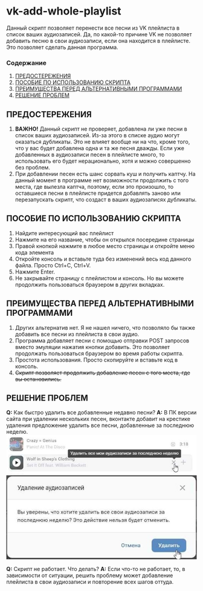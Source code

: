 # vk-add-whole-playlist

Данный скрипт позволяет перенести все песни из VK плейлиста в список ваших аудиозаписей. Да, по какой-то причине VK не позволяет добавить песню в свои аудиозаписи, если она находится в плейлисте. Это позволяет сделать данная программа. 

### Содержание
1. [ПРЕДОСТЕРЕЖЕНИЯ](#предостережения)
1. [ПОСОБИЕ ПО ИСПОЛЬЗОВАНИЮ СКРИПТА](#пособие-по-использованию-скрипта)
1. [ПРЕИМУЩЕСТВА ПЕРЕД АЛЬТЕРНАТИВНЫМИ ПРОГРАММАМИ](#преимущества-перед-альтернативными-программами)
1. [РЕШЕНИЕ ПРОБЛЕМ](#решение-проблем)

## ПРЕДОСТЕРЕЖЕНИЯ

1. **ВАЖНО!** Данный скрипт не проверяет, добавлена ли уже песни в список ваших аудиозаписей. Из-за этого в списке аудио могут оказаться дубликаты. Это не влияет вообще ни на что, кроме того, что у вас будет добавлена одна и та же песня дважды. Если уже добавленных в аудиозаписи песен в плейлисте много, то использовать его будет нерационально, хотя и можно совершенно без проблем. 
1. При добавлении песен есть шанс сорвать куш и получить каптчу. На данный момент в программе нет возможности продолжить с того места, где вылезла каптча, поэтому, если это произошло, то оставшиеся песни в плейлисте придется добавлять заново или перезапускать скрипт, что создаст в ваших аудиозаписях дубликаты.

## ПОСОБИЕ ПО ИСПОЛЬЗОВАНИЮ СКРИПТА
  
1. Найдите интересующий вас плейлист
1. Нажмите на его название, чтобы он открылся посередине страницы
1. Правой кнопкой нажмите в любое место страницы и откройте меню кода элемента
1. Откройте консоль и вставьте туда без изменений весь код данного файла. Просто Ctrl+C, Ctrl+V.
1. Нажмите Enter.
1. Не закрывайте страницу с плейлистом и консоль. Но вы можете продолжить пользоваться браузером в других вкладках.

## ПРЕИМУЩЕСТВА ПЕРЕД АЛЬТЕРНАТИВНЫМИ ПРОГРАММАМИ

1. Других альтернатив нет. Я не нашел ничего, что позволяло бы также добавить все песни из плейлиста в свои аудио.
1. Программа добавляет песни с помощью отправки POST запросов вместо эмуляции нажатия кнопки добавить. Это позволяет продолжать пользоваться браузером во время работы скрипта.
1. Простота использования. Просто скопируйте и вставьте код в консоль.
1. ~~Скрипт позволяет продолжить добавление песен с того места, где вы остановились.~~

## РЕШЕНИЕ ПРОБЛЕМ
  
**Q:** Как быстро удалить все добавленные недавно песни?
**A:** В ПК версии сайта при удалении нескольких песен, вконтакте добавит на крестике удаления предложение удалить все песни, добавленные за последнюю неделю.  
![Шаг 1](/docs/step-1.jpg)
![Шаг 2](docs/step-2.jpg)

  
**Q:** Скрипт не работает. Что делать?
**A:** Если что-то не работает, то, в зависимости от ситуации, решить проблему может добавление плейлиста в свои аудиозаписи и повторение всех шагов оттуда.